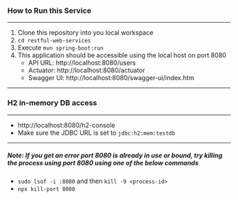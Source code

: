 
### How to Run this Service

------------------------
1. Clone this repository into you local workspace
2. `cd restful-web-services`
3. Execute `mvn spring-boot:run`
4. This application should be accessible using the local host on port 8080
   * API URL: http://localhost:8080/users
   * Actuator: http://localhost:8080/actuator
   * Swagger UI: http://localhost:8080/swagger-ui/index.htm
   
--------------------------
### H2 in-memory DB access

---------------------------
* http://localhost:8080/h2-console
* Make sure the JDBC URL is set to `jdbc:h2:mem:testdb`
    
-------
##### Note: If you get an error port 8080 is already in use or bound, try killing the process using port 8080 using one of the below commands
* `sudo lsof -i :8080` and then `kill -9 <process-id>`
* `npx kill-port 8080`